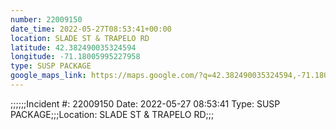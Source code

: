 ```yaml
---
number: 22009150
date_time: 2022-05-27T08:53:41+00:00
location: SLADE ST & TRAPELO RD
latitude: 42.382490035324594
longitude: -71.18005995227958
type: SUSP PACKAGE
google_maps_link: https://maps.google.com/?q=42.382490035324594,-71.18005995227958
---
```


;;;;;;Incident #: 22009150  Date: 2022-05-27 08:53:41   Type: SUSP PACKAGE;;;Location: SLADE ST & TRAPELO RD;;;
